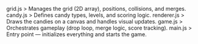 
grid.js	> Manages the grid (2D array), positions, collisions, and merges.
candy.js	> Defines candy types, levels, and scoring logic.
renderer.js	> Draws the candies on a canvas and handles visual updates.
game.js	> Orchestrates gameplay (drop loop, merge logic, score tracking).
main.js	> Entry point — initializes everything and starts the game.